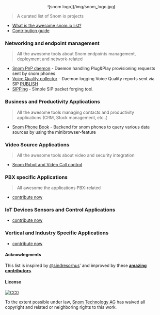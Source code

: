 <center>
![snom logo](/img/snom_logo.jpg)
</center>

> A curated list of Snom io projects

* [What is the awesome snom.io list?](about.md)
* [Contribution guide](howto-contribute.md)

### Networking and endpoint management

> All the awesome tools about Snom endpoints management, deployment and network-related

- [Snom PnP daemon](https://github.com/pbertera/snompnpd) - Daemon handling Plug&Play provisioning requests sent by snom phones
- [Voice Quality collector](https://github.com/pbertera/vq-collector) - Daemon logging Voice Quality reports sent via SIP [PUBLISH](http://tools.ietf.org/html/rfc6035#section-3.2)
- [SIPPing](https://github.com/pbertera/SIPPing) - Simple SIP packet forging tool.

### Business and Productivity Applications

> All the awesome tools managing contacts and productivity applications (CRM, Stock management, etc..) 

- [Snom Phone Book](https://github.com/bevuta/snom-phonebook) - Backend for snom phones to query various data sources by using the minibrowser-feature

### Video Source Applications

> All the awesome tools about video and security integration

- [Snom Robot and Video Call control](https://github.com/hagbard-c/snom-robotic-arm-remote-control)

### PBX specific Applications

> All awesome the applications PBX-related

* [contribute now](howto-contribute.md)

### IoT Devices Sensors and Control Applications

* [contribute now](howto-contribute.md)

### Vertical and Industry Specific Applications

* [contribute now](howto-contribute.md)

#### Acknowlegments

This list is inspired by [@sindresorhus](https://github.com/sindresorhus)' and improved by these **[amazing contributors](https://github.com/snomio/Documentation/graphs/contributors)**.

#### License

[![CC0](http://mirrors.creativecommons.org/presskit/buttons/88x31/svg/cc-zero.svg)](https://creativecommons.org/publicdomain/zero/1.0/)

To the extent possible under law, [Snom Technology AG](http://snom.com) has waived all copyright and related or neighboring rights to this work.
